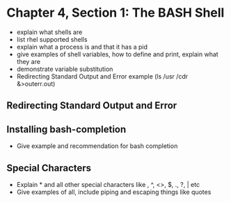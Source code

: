 # Chapter 4, Section 1: The BASH Shell

- explain what shells are
- list rhel supported shells
- explain what a process is and that it has a pid
- give examples of shell variables, how to define and print, explain what they are
- demonstrate variable substitution
- Redirecting Standard Output and Error example (ls /usr /cdr &>outerr.out)

## Redirecting Standard Output and Error

## Installing bash-completion
- Give example and recommendation for bash completion

## Special Characters
- Explain * and all other special characters like \, ^, <>, $, ., ?, | etc
- Give examples of all, include piping and escaping things like quotes
